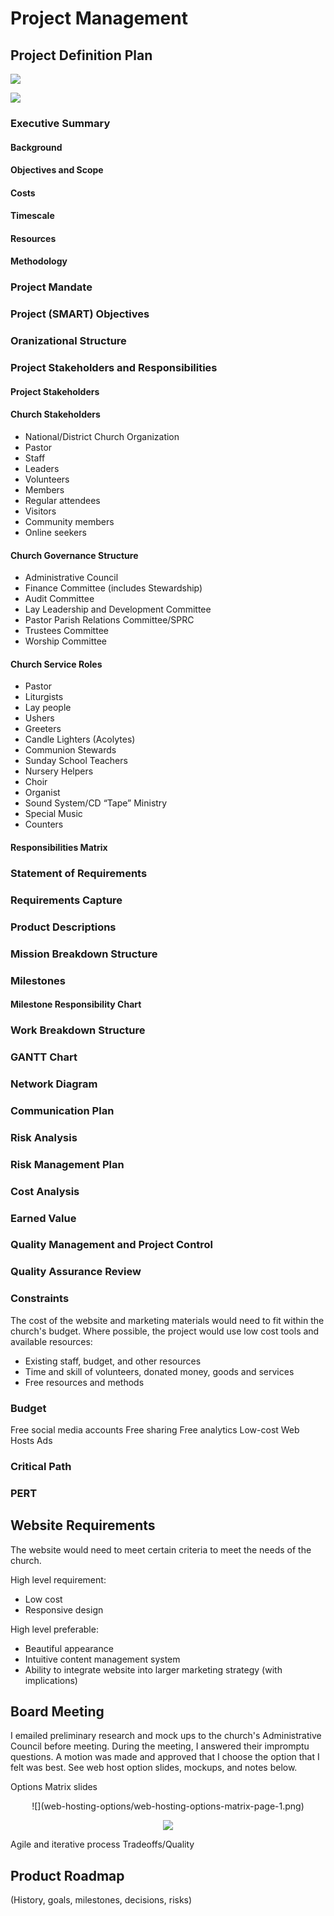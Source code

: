 # Project Management

## Project Definition Plan

![](project-management/project-definition-plan-cover.png)

![](project-management/board-meeting-slide-deck-cover.png)

### Executive Summary
#### Background
#### Objectives and Scope
#### Costs
#### Timescale
#### Resources
#### Methodology
### Project Mandate
### Project (SMART) Objectives
### Oranizational Structure
### Project Stakeholders and Responsibilities
#### Project Stakeholders
#### Church Stakeholders
* National/District Church Organization
* Pastor
* Staff
* Leaders
* Volunteers
* Members
* Regular attendees
* Visitors
* Community members
* Online seekers

#### Church Governance Structure
* Administrative Council
* Finance Committee (includes Stewardship)
* Audit Committee
* Lay Leadership and Development Committee
* Pastor Parish Relations Committee/SPRC
* Trustees Committee
* Worship Committee

#### Church Service Roles
* Pastor
* Liturgists
* Lay people
* Ushers
* Greeters
* Candle Lighters (Acolytes)
* Communion Stewards
* Sunday School Teachers
* Nursery Helpers
* Choir
* Organist
* Sound System/CD “Tape”  Ministry
* Special Music
* Counters

#### Responsibilities Matrix
### Statement of Requirements

### Requirements Capture
### Product Descriptions
### Mission Breakdown Structure
### Milestones
#### Milestone Responsibility Chart
### Work Breakdown Structure
### GANTT Chart
### Network Diagram
### Communication Plan
### Risk Analysis
### Risk Management Plan
### Cost Analysis
### Earned Value
### Quality Management and Project Control
### Quality Assurance Review

### Constraints
The cost of the website and marketing materials would need to fit within the church's budget. Where possible, the project would use low cost tools and available resources:

* Existing staff, budget, and other resources 
* Time and skill of volunteers, donated money, goods and services
* Free resources and methods

### Budget

Free social media accounts
Free sharing
Free analytics
Low-cost Web Hosts
Ads

### Critical Path

### PERT

## Website Requirements
The website would need to meet certain criteria to meet the needs of the church. 

High level requirement:
* Low cost
* Responsive design

High level preferable:
* Beautiful appearance
* Intuitive content management system
* Ability to integrate website into larger marketing strategy (with implications)

## Board Meeting

I emailed preliminary research and mock ups to the church's Administrative Council before meeting. During the meeting, I answered their impromptu questions. A motion was made and approved that I choose the option that I felt was best. See web host option slides, mockups, and notes below. 

Options Matrix slides
<center>
![](web-hosting-options/web-hosting-options-matrix-page-1.png)

![](web-hosting-options/web-hosting-options-matrix-page-2.png)
</center>

Agile and iterative process
Tradeoffs/Quality
## Product Roadmap
(History, goals, milestones, decisions, risks)